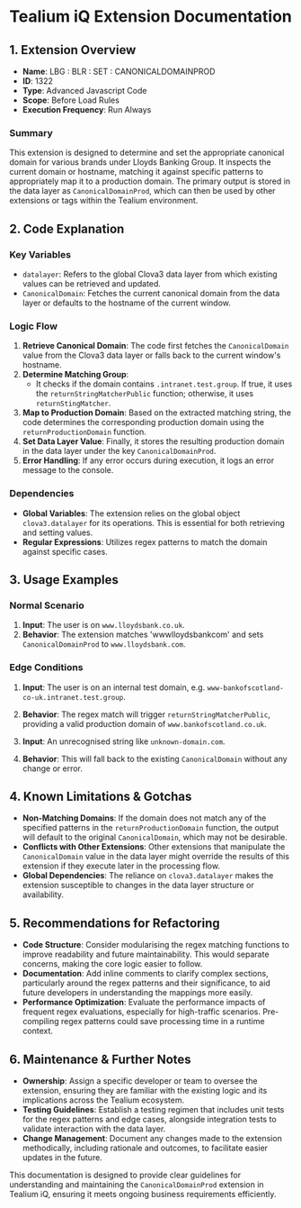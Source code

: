 # Tealium iQ Extension Documentation

## 1. Extension Overview
- **Name**: LBG : BLR : SET : CANONICALDOMAINPROD
- **ID**: 1322
- **Type**: Advanced Javascript Code
- **Scope**: Before Load Rules
- **Execution Frequency**: Run Always

### Summary
This extension is designed to determine and set the appropriate canonical domain for various brands under Lloyds Banking Group. It inspects the current domain or hostname, matching it against specific patterns to appropriately map it to a production domain. The primary output is stored in the data layer as `CanonicalDomainProd`, which can then be used by other extensions or tags within the Tealium environment.

## 2. Code Explanation
### Key Variables
- `datalayer`: Refers to the global Clova3 data layer from which existing values can be retrieved and updated.
- `CanonicalDomain`: Fetches the current canonical domain from the data layer or defaults to the hostname of the current window.

### Logic Flow
1. **Retrieve Canonical Domain**: The code first fetches the `CanonicalDomain` value from the Clova3 data layer or falls back to the current window's hostname.
2. **Determine Matching Group**: 
   - It checks if the domain contains `.intranet.test.group`. If true, it uses the `returnStringMatcherPublic` function; otherwise, it uses `returnStingMatcher`.
3. **Map to Production Domain**: Based on the extracted matching string, the code determines the corresponding production domain using the `returnProductionDomain` function.
4. **Set Data Layer Value**: Finally, it stores the resulting production domain in the data layer under the key `CanonicalDomainProd`.
5. **Error Handling**: If any error occurs during execution, it logs an error message to the console.

### Dependencies
- **Global Variables**: The extension relies on the global object `clova3.datalayer` for its operations. This is essential for both retrieving and setting values.
- **Regular Expressions**: Utilizes regex patterns to match the domain against specific cases.

## 3. Usage Examples
### Normal Scenario
1. **Input**: The user is on `www.lloydsbank.co.uk`.
2. **Behavior**: The extension matches 'wwwlloydsbankcom' and sets `CanonicalDomainProd` to `www.lloydsbank.com`.

### Edge Conditions
1. **Input**: The user is on an internal test domain, e.g. `www-bankofscotland-co-uk.intranet.test.group`.
2. **Behavior**: The regex match will trigger `returnStringMatcherPublic`, providing a valid production domain of `www.bankofscotland.co.uk`.

3. **Input**: An unrecognised string like `unknown-domain.com`.
4. **Behavior**: This will fall back to the existing `CanonicalDomain` without any change or error.

## 4. Known Limitations & Gotchas
- **Non-Matching Domains**: If the domain does not match any of the specified patterns in the `returnProductionDomain` function, the output will default to the original `CanonicalDomain`, which may not be desirable.
- **Conflicts with Other Extensions**: Other extensions that manipulate the `CanonicalDomain` value in the data layer might override the results of this extension if they execute later in the processing flow.
- **Global Dependencies**: The reliance on `clova3.datalayer` makes the extension susceptible to changes in the data layer structure or availability.

## 5. Recommendations for Refactoring
- **Code Structure**: Consider modularising the regex matching functions to improve readability and future maintainability. This would separate concerns, making the core logic easier to follow.
- **Documentation**: Add inline comments to clarify complex sections, particularly around the regex patterns and their significance, to aid future developers in understanding the mappings more easily.
- **Performance Optimization**: Evaluate the performance impacts of frequent regex evaluations, especially for high-traffic scenarios. Pre-compiling regex patterns could save processing time in a runtime context.

## 6. Maintenance & Further Notes
- **Ownership**: Assign a specific developer or team to oversee the extension, ensuring they are familiar with the existing logic and its implications across the Tealium ecosystem.
- **Testing Guidelines**: Establish a testing regimen that includes unit tests for the regex patterns and edge cases, alongside integration tests to validate interaction with the data layer.
- **Change Management**: Document any changes made to the extension methodically, including rationale and outcomes, to facilitate easier updates in the future. 

This documentation is designed to provide clear guidelines for understanding and maintaining the `CanonicalDomainProd` extension in Tealium iQ, ensuring it meets ongoing business requirements efficiently.